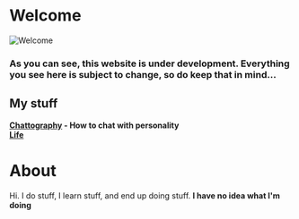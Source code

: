 Welcome
========
![Welcome](https://images.pexels.com/photos/271639/pexels-photo-271639.jpeg?cs=srgb&dl=bedroom-door-entrance-271639.jpg&fm=jpg)

### As you can see, this website is under development. Everything you see here is subject to change, so do keep that in mind...

My stuff
---------

**[Chattography](posts/chattography) - How to chat with personality**
<br>
**[Life](posts/life)**


About
=====

Hi. I do stuff, I learn stuff, and end up doing stuff. **I have no idea what I'm doing**
